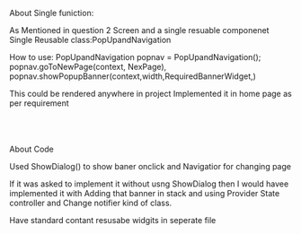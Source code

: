 

About Single funiction:

As Mentioned in question 2 Screen and a single resuable componenet
Single Reusable class:PopUpandNavigation

How to use:
PopUpandNavigation popnav = PopUpandNavigation();
    popnav.goToNewPage(context, NexPage),
    popnav.showPopupBanner(context,width,RequiredBannerWidget,)

This could be rendered anywhere in project
Implemented it in home page as per requirement 
<br />
<br />
<br />
<br />


About Code

Used ShowDialog() to show baner onclick
and Navigatior for changing page

If it was asked to implement it without usng ShowDialog then I would havee implemented it with Adding that banner in stack and using Provider State controller and Change notifier kind of class.

Have standard contant resusabe widgits in seperate file



